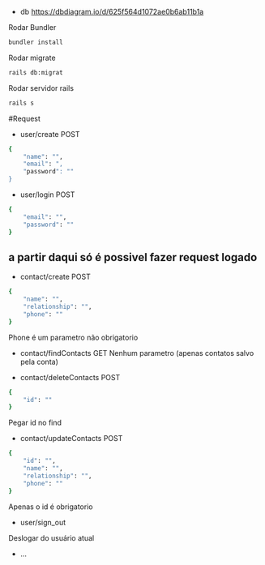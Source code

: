 

* db https://dbdiagram.io/d/625f564d1072ae0b6ab11b1a

Rodar Bundler
```bash
bundler install
```
Rodar migrate
```bash
rails db:migrat
```

Rodar servidor rails

```bash
rails s
```

#Request

* user/create
POST
```bash
{
    "name": "",
    "email": ",
    "password": ""
}
```
* user/login
POST
```bash
{
    "email": "",
    "password": ""
}
```

## a partir daqui só é possivel fazer request logado


* contact/create
POST
```bash
{
    "name": "",
    "relationship": "",
    "phone": ""
}
```
Phone é um parametro não obrigatorio

* contact/findContacts
GET
Nenhum parametro (apenas contatos salvo pela conta)

* contact/deleteContacts
POST
```bash
{
    "id": ""
}
```
Pegar id no find


* contact/updateContacts
POST
```bash
{
    "id": "",
    "name": "",
    "relationship": "",
    "phone": ""
}
```
Apenas o id é obrigatorio

* user/sign_out

Deslogar do usuário atual

* ...

